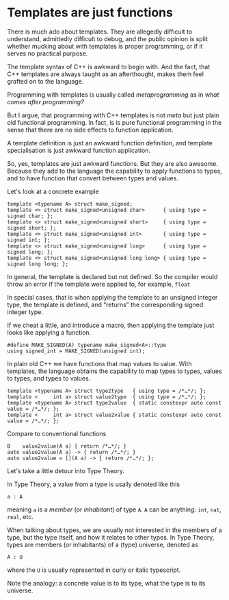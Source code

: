 # Templates are just functions

There is much ado about templates. They are allegedly difficult to
understand, admittedly difficult to debug, and the public opinion is
split whether mucking about with templates is proper programming, or
if it serves no practical purpose.

The template syntax of C++ is awkward to begin with. And the fact,
that C++ templates are always taught as an afterthought, makes them
feel grafted on to the language.

Programming with templates is usually called _metaprogramming_ as in
_what comes after programming?_

But I argue, that programming with C++ templates is not _meta_ but
just plain old functional programming. In fact, is is pure functional
programming in the sense that there are no side effects to function
application.

A template definition is just an awkward function definition, and
template specialisation is just awkward function application.

So, yes, templates are just awkward functions. But they are also
awesome. Because they add to the language the capability to apply
functions to types, and to have function that convert between types
and values.

Let's look at a concrete example
```
template <typename A> struct make_signed;
template <> struct make_signed<unsigned char>      { using type = signed char; };
template <> struct make_signed<unsigned short>     { using type = signed short; };
template <> struct make_signed<unsigned int>       { using type = signed int; };
template <> struct make_signed<unsigned long>      { using type = signed long; };
template <> struct make_signed<unsigned long long> { using type = signed long long; };
```

In general, the template is declared but not defined. So the compiler
would throw an error if the template were applied to, for example,
`float`

In special cases, that is when applying the template to an unsigned
integer type, the template is defined, and <q>returns</q> the
corresponding signed integer type.

If we cheat a little, and introduce a macro, then applying the
template just looks like applying a function.
```
#define MAKE_SIGNED(A) typename make_signed<A>::type
using signed_int = MAKE_SIGNED(unsigned int);
```

In plain old C++ we have functions that map values to value. With
templates, the language obtains the capability to map types to types,
values to types, and types to values.
```
template <typename A> struct type2type   { using type = /*…*/; };
template <     int a> struct value2type  { using type = /*…*/; };
template <typename A> struct type2value  { static constexpr auto const value = /*…*/; };
template <     int a> struct value2value { static constexpr auto const value = /*…*/; };
```
Compare to conventional functions
```
B    value2value(A a) { return /*…*/; }
auto value2value(A a) -> { return /*…*/; }
auto value2value = [](A a) -> { return /*…*/; };
```

Let's take a little detour into Type Theory.

In Type Theory, a value from a type is usally denoted like this
```
a : A
```
meaning `a` is a _member_ (or _inhabitant_) of type `A`. `A` can be
anything: `int`, `nat`, `real`, etc.

When talking about types, we are usually not interested in the members
of a type, but the type itself, and how it relates to other types. In
Type Theory, types are members (or inhabitants) of a (type) universe,
denoted as
```
A : U
```
where the `U` is usually represented in curly or italic typescript.

Note the analogy: a concrete value is to its type, what the type is to
its universe.

